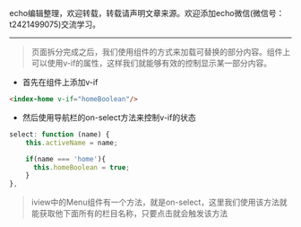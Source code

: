 echo编辑整理，欢迎转载，转载请声明文章来源。欢迎添加echo微信(微信号：t2421499075)交流学习。 

---

> 页面拆分完成之后，我们使用组件的方式来加载可替换的部分内容。组件上可以使用v-if的属性，这样我们就能够有效的控制显示某一部分内容。

- 首先在组件上添加v-if
```html
<index-home v-if="homeBoolean"/>
```

- 然后使用导航栏的on-select方法来控制v-if的状态
```js
select: function (name) {
    this.activeName = name;

    if(name === 'home'){
      this.homeBoolean = true;
    }
},
```

> iview中的Menu组件有一个方法，就是on-select，这里我们使用该方法就能获取他下面所有的栏目名称，只要点击就会触发该方法
